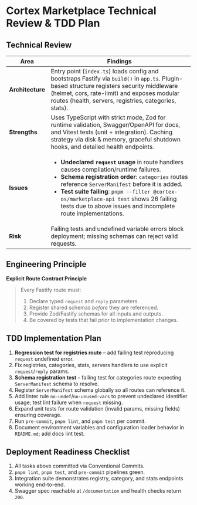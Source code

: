 # Cortex Marketplace Technical Review & TDD Plan

## Technical Review

| Area             | Findings                                                                                                                                                                                                                                                                                                                                                  |
| ---------------- | --------------------------------------------------------------------------------------------------------------------------------------------------------------------------------------------------------------------------------------------------------------------------------------------------------------------------------------------------------- |
| **Architecture** | Entry point (`index.ts`) loads config and bootstraps Fastify via `build()` in `app.ts`. Plugin-based structure registers security middleware (helmet, cors, rate-limit) and exposes modular routes (health, servers, registries, categories, stats).                                                                                                      |
| **Strengths**    | Uses TypeScript with strict mode, Zod for runtime validation, Swagger/OpenAPI for docs, and Vitest tests (unit + integration). Caching strategy via disk & memory, graceful shutdown hooks, and detailed health endpoints.                                                                                                                                |
| **Issues**       | <ul><li><strong>Undeclared <code>request</code> usage</strong> in route handlers causes compilation/runtime failures.</li><li><strong>Schema registration order</strong>: <code>categories</code> routes reference <code>ServerManifest</code> before it is added.</li><li><strong>Test suite failing</strong>: <code>pnpm --filter @cortex-os/marketplace-api test</code> shows 26 failing tests due to above issues and incomplete route implementations.</li></ul> |
| **Risk**         | Failing tests and undefined variable errors block deployment; missing schemas can reject valid requests.                                                                                                                                                                                                                                                  |

## Engineering Principle

**Explicit Route Contract Principle**

> Every Fastify route must:
>
> 1. Declare typed `request` and `reply` parameters.
> 2. Register shared schemas _before_ they are referenced.
> 3. Provide Zod/Fastify schemas for all inputs and outputs.
> 4. Be covered by tests that fail prior to implementation changes.

## TDD Implementation Plan

1. **Regression test for registries route** – add failing test reproducing `request` undefined error.
2. Fix registries, categories, stats, servers handlers to use explicit `request`/`reply` params.
3. **Schema registration test** – failing test for categories route expecting `ServerManifest` schema to resolve.
4. Register `ServerManifest` schema globally so all routes can reference it.
5. Add linter rule `no-undef`/`no-unused-vars` to prevent undeclared identifier usage; test lint failure when `request` missing.
6. Expand unit tests for route validation (invalid params, missing fields) ensuring coverage.
7. Run `pre-commit`, `pnpm lint`, and `pnpm test` per commit.
8. Document environment variables and configuration loader behavior in `README.md`; add docs lint test.

## Deployment Readiness Checklist

1. All tasks above committed via Conventional Commits.
2. `pnpm lint`, `pnpm test`, and `pre-commit` pipelines green.
3. Integration suite demonstrates registry, category, and stats endpoints working end-to-end.
4. Swagger spec reachable at `/documentation` and health checks return `200`.
